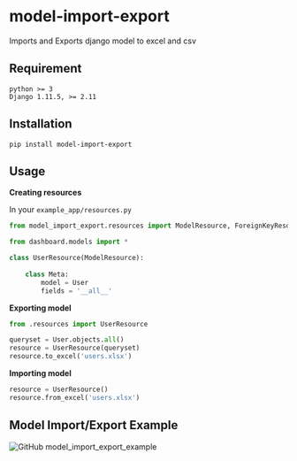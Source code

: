 model-import-export
===================
Imports and Exports django model to excel and csv


Requirement
-----------
	python >= 3
	Django 1.11.5, >= 2.11

Installation
------------
	pip install model-import-export

Usage
-----

**Creating resources**

In your `example_app/resources.py`

```python
from model_import_export.resources import ModelResource, ForeignKeyResource, ManyToManyResource

from dashboard.models import *

class UserResource(ModelResource):
	
	class Meta:
		model = User
		fields = '__all__'
```

**Exporting model**

```python
from .resources import UserResource

queryset = User.objects.all()
resource = UserResource(queryset)
resource.to_excel('users.xlsx')
```

**Importing model**

```python
resource = UserResource()
resource.from_excel('users.xlsx')
```

## Model Import/Export Example
![GitHub model_import_export_example](https://github.com/aj3sh/model_import_export_example)

